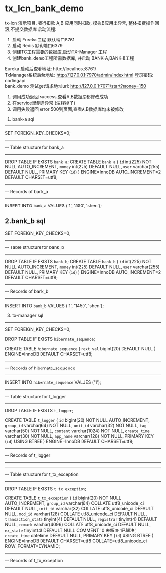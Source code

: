 # tx_lcn_bank_demo
tx-lcn 演示项目. 银行扣款  A,B 应用同时扣款, 模拟B应用出异常, 整体扣费操作回滚,不提交数据库
启动流程:  
  1. 启动 Eureka 工程 默认端口8761
  2. 启动 Redis 默认端口6379
  3. 创建TC工程需要的数据库,启动TX-Manager 工程
  4. 创建bank_demo工程所需数据库, 并启动 BANK-A,BANK-B工程
  
 Eureka 启动后查看地址: http://localhost:8761/ <br/>
 TxManager系统后台地址: http://127.0.0.1:7970/admin/index.html    登录密码: codingapi <br/>
 bank_demo 测试get请求地址url: http://127.0.0.1:7071/start?money=150  <br/>
 1) 调用成功返回 success,查看A,B数据库都修改成功 
 2) 在service里制造异常 (注释掉了)
 3) 调用失败返回 error 500到页面,查看A,B数据库均未被修改
 
1.  bank-a sql

------------------------------------------------
SET FOREIGN_KEY_CHECKS=0;

-- ----------------------------
-- Table structure for bank_a
-- ----------------------------
DROP TABLE IF EXISTS `bank_a`;
CREATE TABLE `bank_a` (
  `id` int(225) NOT NULL AUTO_INCREMENT,
  `money` int(225) DEFAULT NULL,
  `user` varchar(255) DEFAULT NULL,
  PRIMARY KEY (`id`)
) ENGINE=InnoDB AUTO_INCREMENT=2 DEFAULT CHARSET=utf8;

-- ----------------------------
-- Records of bank_a
-- ----------------------------
INSERT INTO `bank_a` VALUES ('1', '550', 'shen');

2.bank_b sql
------------------------------------------------

SET FOREIGN_KEY_CHECKS=0;

-- ----------------------------
-- Table structure for bank_b
-- ----------------------------
DROP TABLE IF EXISTS `bank_b`;
CREATE TABLE `bank_b` (
  `id` int(225) NOT NULL AUTO_INCREMENT,
  `money` int(225) DEFAULT NULL,
  `user` varchar(255) DEFAULT NULL,
  PRIMARY KEY (`id`)
) ENGINE=InnoDB AUTO_INCREMENT=2 DEFAULT CHARSET=utf8;

-- ----------------------------
-- Records of bank_b
-- ----------------------------
INSERT INTO `bank_b` VALUES ('1', '1450', 'shen');


3. tx-manager sql 

------------------------------------------------
SET FOREIGN_KEY_CHECKS=0;

DROP TABLE IF EXISTS `hibernate_sequence`;

CREATE TABLE `hibernate_sequence` (
  `next_val` bigint(20) DEFAULT NULL
) ENGINE=InnoDB DEFAULT CHARSET=utf8;

-- ----------------------------
-- Records of hibernate_sequence
-- ----------------------------
INSERT INTO `hibernate_sequence` VALUES ('1');

-- ----------------------------
-- Table structure for t_logger
-- ----------------------------
DROP TABLE IF EXISTS `t_logger`;

CREATE TABLE `t_logger` (
  `id` bigint(20) NOT NULL AUTO_INCREMENT,
  `group_id` varchar(64) NOT NULL,
  `unit_id` varchar(32) NOT NULL,
  `tag` varchar(50) NOT NULL,
  `content` varchar(1024) NOT NULL,
  `create_time` varchar(30) NOT NULL,
  `app_name` varchar(128) NOT NULL,
  PRIMARY KEY (`id`) USING BTREE
) ENGINE=InnoDB DEFAULT CHARSET=utf8;

-- ----------------------------
-- Records of t_logger
-- ----------------------------

-- ----------------------------
-- Table structure for t_tx_exception
-- ----------------------------
DROP TABLE IF EXISTS `t_tx_exception`;

CREATE TABLE `t_tx_exception` (
  `id` bigint(20) NOT NULL AUTO_INCREMENT,
  `group_id` varchar(64) COLLATE utf8_unicode_ci DEFAULT NULL,
  `unit_id` varchar(32) COLLATE utf8_unicode_ci DEFAULT NULL,
  `mod_id` varchar(128) COLLATE utf8_unicode_ci DEFAULT NULL,
  `transaction_state` tinyint(4) DEFAULT NULL,
  `registrar` tinyint(4) DEFAULT NULL,
  `remark` varchar(4096) COLLATE utf8_unicode_ci DEFAULT NULL,
  `ex_state` tinyint(4) DEFAULT NULL COMMENT '0 未解决 1已解决',
  `create_time` datetime DEFAULT NULL,
  PRIMARY KEY (`id`) USING BTREE
) ENGINE=InnoDB DEFAULT CHARSET=utf8 COLLATE=utf8_unicode_ci ROW_FORMAT=DYNAMIC;

-- ----------------------------
-- Records of t_tx_exception
-- ----------------------------

